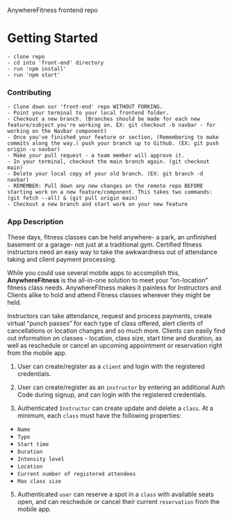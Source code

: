 AnywhereFitness frontend repo

# Getting Started
    - clone repo
    - cd into 'front-end' directory
    - run 'npm install'
    - run 'npm start'

### Contributing
    - Clone down our 'front-end' repo WITHOUT FORKING.
    - Point your terminal to your local frontend folder.
    - Checkout a new branch. (Branches should be made for each new feature/subject you're working on. EX: git checkout -b navbar - for working on the Navbar component)
    - Once you've finished your feature or section, (Remembering to make commits along the way.) push your branch up to Github. (EX: git push origin -u navbar)
    - Make your pull request - a team member will approve it.
    - In your terminal, checkout the main branch again. (git checkout main)
    - Delete your local copy of your old branch. (EX: git branch -d navbar)
    - REMEMBER: Pull down any new changes on the remote repo BEFORE starting work on a new feature/component. This takes two commands: (git fetch --all) & (git pull origin main)
    - Checkout a new branch and start work on your new feature


### App Description

These days, fitness classes can be held anywhere- a park, an unfinished basement or a garage- not just at a traditional gym. Certified fitness instructors need an easy way to take the awkwardness out of attendance taking and client payment processing. 

While you could use several mobile apps to accomplish this, **AnywhereFitness** is the all-in-one solution to meet your “on-location” fitness class needs. AnywhereFitness makes it painless for Instructors and Clients alike to hold and attend Fitness classes wherever they might be held. 

Instructors can take attendance, request and process payments, create virtual “punch passes” for each type of class offered, alert clients of cancellations or location changes and so much more. Clients can easily find out information on classes - location, class size, start time and duration, as well as reschedule or cancel an upcoming appointment or reservation right from the mobile app.


1. User can create/register as a `client` and login with the registered credentials.

2. User can create/register as an `instructor` by entering an additional Auth Code during signup, and can login with the registered credentials.

4. Authenticated `Instructor` can create update and delete a `class`. At a minimum, each `class` must have the following properties:

- `Name`
- `Type`
- `Start time`
- `Duration`
- `Intensity level`
- `Location`
- `Current number of registered attendees`
- `Max class size`

5. Authenticated `user` can reserve a spot in a `class` with available seats open, and can reschedule or cancel their current `reservation` from the mobile app.
